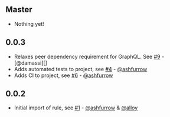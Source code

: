 ## Master

* Nothing yet!

## 0.0.3

* Relaxes peer dependency requirement for GraphQL. See [#9](https://github.com/relay-tools/tslint-plugin-relay/pull/9) - [@damassi][]
* Adds automated tests to project, see [#4](https://github.com/relay-tools/tslint-plugin-relay/pull/4) - [@ashfurrow][]
* Adds CI to project, see [#6](https://github.com/relay-tools/tslint-plugin-relay/pull/6) - [@ashfurrow][]

## 0.0.2 

* Initial import of rule, see [#1](https://github.com/relay-tools/tslint-plugin-relay/pull/1) - [@ashfurrow][] & [@alloy][]

[@ashfurrow]: https://github.com/ashfurrow
[@alloy]: https://github.com/alloy
[damassi]: https://github.com/damassi

